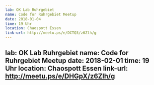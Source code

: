 ```yaml
---
lab: OK Lab Ruhrgebiet
name: Code for Ruhrgebiet Meetup
date: 2018-01-04
time: 19 Uhr
location: Chaospott Essen
link-url: http://meetu.ps/e/DCTQ3/z6Zlh/g
---
```

lab: OK Lab Ruhrgebiet
name: Code for Ruhrgebiet Meetup
date: 2018-02-01
time: 19 Uhr
location: Chaospott Essen
link-url: http://meetu.ps/e/DHGpX/z6Zlh/g
---
